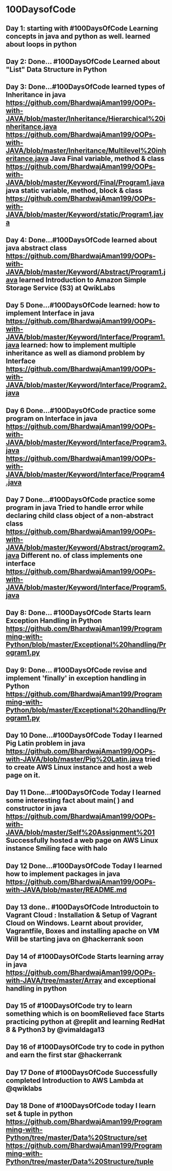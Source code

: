 # 100DaysofCode
Day 1: starting with #100DaysOfCode 
Learning concepts in java and python as well.
learned about loops in python
---------------------------------------------------
Day 2: Done... #100DaysOfCode 
Learned about "List" Data Structure in Python 
--------------------------------------------------------
Day 3: Done...#100DaysOfCode 
learned types of Inheritance in java
https://github.com/BhardwajAman199/OOPs-with-JAVA/blob/master/Inheritance/Hierarchical%20inheritance.java
https://github.com/BhardwajAman199/OOPs-with-JAVA/blob/master/Inheritance/Multilevel%20inheritance.java
Java Final variable, method & class
https://github.com/BhardwajAman199/OOPs-with-JAVA/blob/master/Keyword/Final/Program1.java
java static  variable, method, block & class
https://github.com/BhardwajAman199/OOPs-with-JAVA/blob/master/Keyword/static/Program1.java
----------------------------------------------------------------------------------------------
Day 4: Done...#100DaysOfCode 
learned about java abstract class 
https://github.com/BhardwajAman199/OOPs-with-JAVA/blob/master/Keyword/Abstract/Program1.java
learned Introduction to Amazon Simple Storage Service (S3) at  QwikLabs
----------------------------------------------------------------------------------------------------
Day 5 Done...#100DaysOfCode 
learned: how to implement Interface in java
https://github.com/BhardwajAman199/OOPs-with-JAVA/blob/master/Keyword/Interface/Program1.java
learned: how to implement multiple inheritance as well as diamond problem by Interface
https://github.com/BhardwajAman199/OOPs-with-JAVA/blob/master/Keyword/Interface/Program2.java
---------------------------------------------------------------------------------------------------------
Day 6 Done...#100DaysOfCode 
practice some program on Interface in java
https://github.com/BhardwajAman199/OOPs-with-JAVA/blob/master/Keyword/Interface/Program3.java
https://github.com/BhardwajAman199/OOPs-with-JAVA/blob/master/Keyword/Interface/Program4.java
----------------------------------------------------------------------------------------------------------
Day 7 Done...#100DaysOfCode 
practice some program in java
Tried to handle error while declaring child class object of a non-abstract class
https://github.com/BhardwajAman199/OOPs-with-JAVA/blob/master/Keyword/Abstract/program2.java
Different no. of class implements one  interface
https://github.com/BhardwajAman199/OOPs-with-JAVA/blob/master/Keyword/Interface/Program5.java
------------------------------------------------------------------------------------------------------
Day 8: Done... #100DaysOfCode 
Starts learn Exception Handling in Python 
https://github.com/BhardwajAman199/Programming-with-Python/blob/master/Exceptional%20handling/Program1.py
---------------------------------------------------------------------------------------------------------------
Day 9: Done... #100DaysOfCode 
revise and implement 'finally' in exception handling in Python 
https://github.com/BhardwajAman199/Programming-with-Python/blob/master/Exceptional%20handling/Program1.py
----------------------------------------------------------------------------------------------------------------
Day 10 Done...#100DaysOfCode 
Today I learned Pig Latin problem in java
https://github.com/BhardwajAman199/OOPs-with-JAVA/blob/master/Pig%20Latin.java
tried to create AWS Linux instance and host a web page on it.
-------------------------------------------------------------------------------------------------------------------
Day 11 Done...#100DaysOfCode 
Today I learned some interesting fact about main( ) and constructor in java
https://github.com/BhardwajAman199/OOPs-with-JAVA/blob/master/Self%20Assignment%201
Successfully hosted a web page on AWS Linux instance Smiling face with halo
-----------------------------------------------------------------------------------------------------------------
Day 12 Done...#100DaysOfCode 
Today I learned how to implement packages in java
https://github.com/BhardwajAman199/OOPs-with-JAVA/blob/master/README.md  
--------------------------------------------------------------------------------------------------------------
Day 13 done.. #100DaysOfCode
Introductoin  to  Vagrant Cloud : Installation & Setup of Vagrant Cloud on Windows. Learnt about provider, Vagrantfile, Boxes and installing apache on VM
Will be starting java on 
@hackerrank soon
-------------------------------------------------------------------------------------------------------------------
Day 14 of #100DaysOfCode
Starts learning array in java 
https://github.com/BhardwajAman199/OOPs-with-JAVA/tree/master/Array
and exceptional handling in python
---------------------------------------------------------------------------------------------------------------------
Day 15 of #100DaysOfCode
try to learn something which is on boomRelieved face
Starts practicing python at @replit 
and learning RedHat 8 & Python3 by @vimaldaga13
--------------------------------------------------------------------------------------------------------------------
Day 16 of #100DaysOfCode
try to code in python and earn the first star @hackerrank
---------------------------------------------------------------------------------------------------------------------
Day 17 Done of #100DaysOfCode
Successfully completed  Introduction to AWS Lambda at @qwiklabs
--------------------------------------------------------------------------------------------------------------------
Day 18 Done of #100DaysOfCode
today I learn set & tuple in python 
https://github.com/BhardwajAman199/Programming-with-Python/tree/master/Data%20Structure/set
https://github.com/BhardwajAman199/Programming-with-Python/tree/master/Data%20Structure/tuple
----------------------------------------------------------------------------------------------------------------------


 
 
